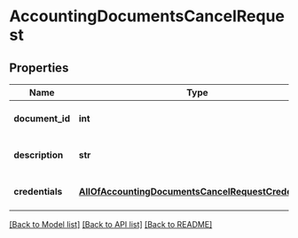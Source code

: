 # AccountingDocumentsCancelRequest

## Properties
Name | Type | Description | Notes
------------ | ------------- | ------------- | -------------
**document_id** | **int** | Cancelled document identifier | 
**description** | **str** | Cancel description (reason) | 
**credentials** | [**AllOfAccountingDocumentsCancelRequestCredentials**](AllOfAccountingDocumentsCancelRequestCredentials.md) | Company API credentials | 

[[Back to Model list]](../README.md#documentation-for-models) [[Back to API list]](../README.md#documentation-for-api-endpoints) [[Back to README]](../README.md)

